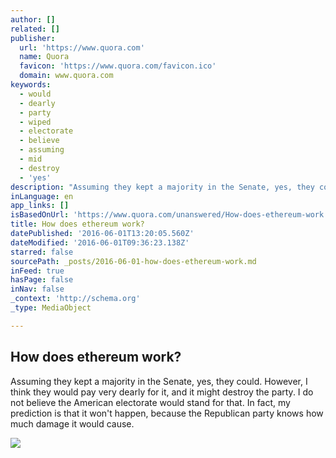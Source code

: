 ```yaml
---
author: []
related: []
publisher:
  url: 'https://www.quora.com'
  name: Quora
  favicon: 'https://www.quora.com/favicon.ico'
  domain: www.quora.com
keywords:
  - would
  - dearly
  - party
  - wiped
  - electorate
  - believe
  - assuming
  - mid
  - destroy
  - 'yes'
description: "Assuming they kept a majority in the Senate, yes, they could. However, I think they would pay very dearly for it, and it might destroy the party. I do not believe the American electorate would stand for that. In fact, my prediction is that it won't happen, because the Republican party knows how much damage it would cause."
inLanguage: en
app_links: []
isBasedOnUrl: 'https://www.quora.com/unanswered/How-does-ethereum-work'
title: How does ethereum work?
datePublished: '2016-06-01T13:20:05.560Z'
dateModified: '2016-06-01T09:36:23.138Z'
starred: false
sourcePath: _posts/2016-06-01-how-does-ethereum-work.md
inFeed: true
hasPage: false
inNav: false
_context: 'http://schema.org'
_type: MediaObject

---
```

<article style=""><h1>How does ethereum work?</h1><p>Assuming they kept a majority in the Senate, yes, they could. However, I think they would pay very dearly for it, and it might destroy the party. I do not believe the American electorate would stand for that. In fact, my prediction is that it won't happen, because the Republican party knows how much damage it would cause.</p><img src="https://qsf.is.quoracdn.net/-images.new_grid.fb_share_default.pnge6dde9cfa6e03c43.png" /></article>